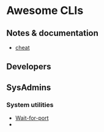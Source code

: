 # Awesome CLIs

## Notes & documentation

- [cheat]()

## Developers

## SysAdmins

### System utilities

- [Wait-for-port](https://github.com/bitnami/wait-for-port)
-

